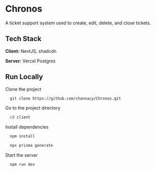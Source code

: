 
# Chronos

A ticket support system used to create, edit, delete, and close tickets.


## Tech Stack

**Client:** NextJS, shadcdn

**Server:** Vercel Postgres


## Run Locally

Clone the project

```bash
  git clone https://github.com/channacy/Chronos.git
```

Go to the project directory

```bash
  cd client
```

Install dependencies

```bash
  npm install
```

```bash
  npx prisma generate
```

Start the server

```bash
  npm run dev
```

